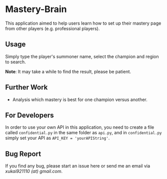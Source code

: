 # Mastery-Brain

This application aimed to help users learn how to set up their mastery page from other players (e.g. professional players).

## Usage

Simply type the player's summoner name, select the champion and region to search.

**Note**: It may take a while to find the result, please be patient.

## Further Work

- Analysis which mastery is best for one champion versus another.

## For Developers

In order to use your own API in this application, you need to create a file called `confidential.py` in the same folder as `api.py`, and in `confidential.py` simply set your API as `API_KEY = 'yourAPIString'`.

## Bug Report

If you find any bug, please start an issue here or send me an email via _xukai921110 (at) gmail.com_.
